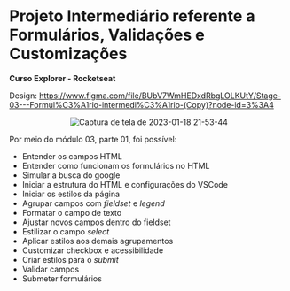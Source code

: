 # Projeto Intermediário referente a Formulários, Validações e Customizações
**Curso Explorer - Rocketseat**

Design: https://www.figma.com/file/BUbV7WmHEDxdRbgLOLKUtY/Stage-03---Formul%C3%A1rio-intermedi%C3%A1rio-(Copy)?node-id=3%3A4

<div align="center">

![Captura de tela de 2023-01-18 21-53-44](https://user-images.githubusercontent.com/54086293/213330427-e6d762dc-4850-4b7a-ab85-8bf954540d38.jpg)

</div>

Por meio do módulo 03, parte 01, foi possível:
- Entender os campos HTML
- Entender como funcionam os formulários no HTML
- Simular a busca do google
- Iniciar a estrutura do HTML e configurações do VSCode
- Iniciar os estilos da página
- Agrupar campos com _fieldset_ e _legend_
- Formatar o campo de texto
- Ajustar novos campos dentro do fieldset
- Estilizar o campo _select_
- Aplicar estilos aos demais agrupamentos
- Customizar checkbox e acessibilidade
- Criar estilos para o _submit_
- Validar campos
- Submeter formulários
